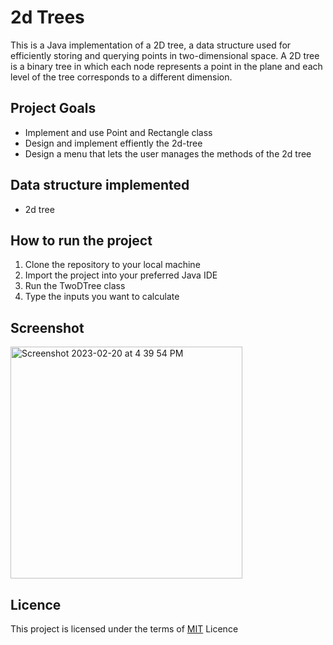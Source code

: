 2d Trees
============
This is a Java implementation of a 2D tree, a data structure used for efficiently storing and querying points in two-dimensional space. A 2D tree is a binary tree in which each node represents a point in the plane and each level of the tree corresponds to a different dimension.

Project Goals
--------------
 - Implement and use Point and Rectangle class
 - Design and implement effiently the 2d-tree
 - Design a menu that lets the user manages the methods of the 2d tree


Data structure implemented
-----------------------
 - 2d tree

How to run the project
--------------------
1. Clone the repository to your local machine
1. Import the project into your preferred Java IDE
1. Run the TwoDTree class
1. Type the inputs you want to calculate


Screenshot
------------------
<img width="371" alt="Screenshot 2023-02-20 at 4 39 54 PM" src="https://user-images.githubusercontent.com/92236091/220136308-89edea55-f134-42c0-8c47-440a3620726b.png">


Licence
-------------
This project is licensed under the terms of [MIT](LICENCE.txt) Licence
